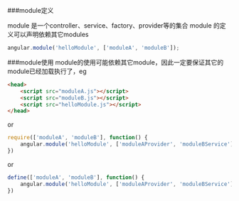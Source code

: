 ###module定义

 module 是一个controller、service、factory、provider等的集合
 module 的定义可以声明依赖其它modules
```javascript
angular.module('helloModule', ['moduleA', 'moduleB']);
```

###module使用
 module的使用可能依赖其它module，因此一定要保证其它的module已经加载执行了，eg
```html
<head>
	<script src="moduleA.js"></script>
	<script src="moduleB.js"></script>
	<script src="helloModule.js"></script>
</head>
```
or
```javascript
require(['moduleA', 'moduleB'], function() {
	angular.module('helloModule', ['moduleAProvider', 'moduleBService']);
})
```
or
```javascript
define(['moduleA', 'moduleB'], function() {
	angular.module('helloModule', ['moduleAProvider', 'moduleBService']);
})
```


